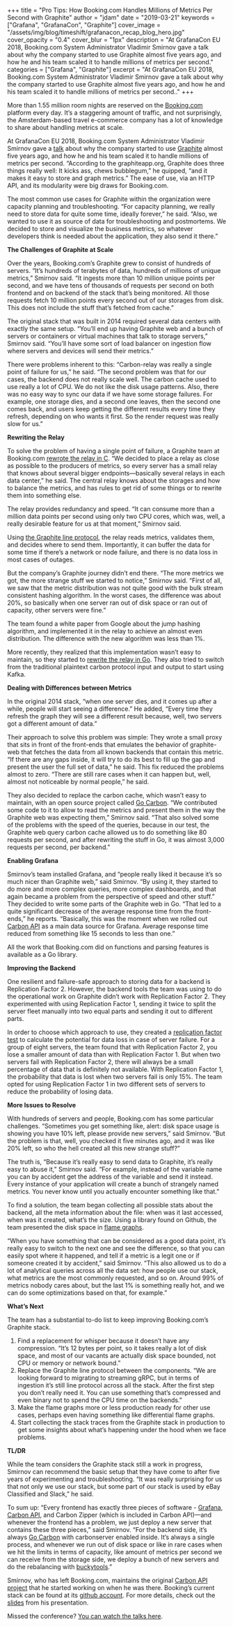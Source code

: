 +++
title = "Pro Tips: How Booking.com Handles Millions of Metrics Per Second with Graphite"
author = "jdam"
date = "2019-03-21"
keywords = ["Grafana", "GrafanaCon", "Graphite"]
cover_image = "/assets/img/blog/timeshift/grafanacon_recap_blog_hero.jpg"
cover_opacity = "0.4"
cover_blur = "1px"
description = "At GrafanaCon EU 2018, Booking.com System Administrator Vladimir Smirnov gave a talk about why the company started to use Graphite almost five years ago, and how he and his team scaled it to handle millions of metrics per second."
categories = ["Grafana", "Graphite"]
excerpt = "At GrafanaCon EU 2018, Booking.com System Administrator Vladimir Smirnov gave a talk about why the company started to use Graphite almost five years ago, and how he and his team scaled it to handle millions of metrics per second.."
+++

More than 1.55 million room nights are reserved on the [Booking.com](https://www.booking.com/) platform every day. It’s a staggering amount of traffic, and not surprisingly, the Amsterdam-based travel e-commerce company has a lot of knowledge to share about handling metrics at scale.

At GrafanaCon EU 2018, Booking.com System Administrator Vladimir Smirnov gave a [talk](https://www.youtube.com/watch?v=RzO2tmrPRfo) about why the company started to use [Graphite](https://graphiteapp.org/) almost five years ago, and how he and his team scaled it to handle millions of metrics per second. “According to the graphiteapp.org, Graphite does three things really well: It kicks ass, chews bubblegum,” he quipped, “and it makes it easy to store and graph metrics.” The ease of use, via an HTTP API, and its modularity were big draws for Booking.com.

The most common use cases for Graphite within the organization were capacity planning and troubleshooting. “For capacity planning, we really need to store data for quite some time, ideally forever,” he said. “Also, we wanted to use it as source of data for troubleshooting and postmortems. We decided to store and visualize the business metrics, so whatever developers think is needed about the application, they also send it there.”

**The Challenges of Graphite at Scale**

Over the years, Booking.com’s Graphite grew to consist of hundreds of servers. “It’s hundreds of terabytes of data, hundreds of millions of unique metrics,” Smirnov said. “It ingests more than 10 million unique points per second, and we have tens of thousands of requests per second on both frontend and on backend of the stack that’s being monitored. All those requests fetch 10 million points every second out of our storages from disk. This does not include the stuff that’s fetched from cache.”

The original stack that was built in 2014 required several data centers with exactly the same setup. “You’ll end up having Graphite web and a bunch of servers or containers or virtual machines that talk to storage servers,” Smirnov said. “You’ll have some sort of load balancer on ingestion flow where servers and devices will send their metrics.”

There were problems inherent to this: “Carbon-relay was really a single point of failure for us,” he said. “The second problem was that for our cases, the backend does not really scale well. The carbon cache used to use really a lot of CPU. We do not like the disk usage patterns. Also, there was no easy way to sync our data if we have some storage failures. For example, one storage dies, and a second one leaves, then the second one comes back, and users keep getting the different results every time they refresh, depending on who wants it first. So the render request was really slow for us.”

**Rewriting the Relay**

To solve the problem of having a single point of failure, a Graphite team at Booking.com [rewrote the relay in C](https://github.com/grobian/carbon-c-relay). “We decided to place a relay as close as possible to the producers of metrics, so every server has a small relay that knows about several bigger endpoints—basically several relays in each data center,” he said. The central relay knows about the storages and how to balance the metrics, and has rules to get rid of some things or to rewrite them into something else.

The relay provides redundancy and speed. “It can consume more than a million data points per second using only two CPU cores, which was, well, a really desirable feature for us at that moment,” Smirnov said.

Using [the Graphite line protocol](https://graphite.readthedocs.io/en/latest/feeding-carbon.html), the relay reads metrics, validates them, and decides where to send them. Importantly, it can buffer the data for some time if there’s a network or node failure, and there is no data loss in most cases of outages.

But the company’s Graphite journey didn’t end there. “The more metrics we got, the more strange stuff we started to notice,” Smirnov said. “First of all, we saw that the metric distribution was not quite good with the bulk stream consistent hashing algorithm. In the worst cases, the difference was about 20%, so basically when one server ran out of disk space or ran out of capacity, other servers were fine.”

The team found a white paper from Google about the jump hashing algorithm, and implemented it in the relay to achieve an almost even distribution. The difference with the new algorithm was less than 1%.

More recently, they realized that this implementation wasn’t easy to maintain, so they started to [rewrite the relay in Go](https://github.com/go-graphite/gorelka). They also tried to switch from the traditional plaintext carbon protocol input and output to start using Kafka.

**Dealing with Differences between Metrics**

In the original 2014 stack, “when one server dies, and it comes up after a while, people will start seeing a difference.” He added, “Every time they refresh the graph they will see a different result because, well, two servers got a different amount of data.”

Their approach to solve this problem was simple: They wrote a small proxy that sits in front of the front-ends that emulates the behavior of graphite-web that fetches the data from all known backends that contain this metric. “If there are any gaps inside, it will try to do its best to fill up the gap and present the user the full set of data,” he said. This fix reduced the problems almost to zero. “There are still rare cases when it can happen but, well, almost not noticeable by normal people,” he said.

They also decided to replace the carbon cache, which wasn’t easy to maintain, with an open source project called [Go Carbon](https://github.com/lomik/go-carbon). “We contributed some code to it to allow to read the metrics and present them in the way the Graphite web was expecting them,” Smirnov said. “That also solved some of the problems with the speed of the queries, because in our test, the Graphite web query carbon cache allowed us to do something like 80 requests per second, and after rewriting the stuff in Go, it was almost 3,000 requests per second, per backend.”

**Enabling Grafana**

Smirnov’s team installed Grafana, and “people really liked it because it’s so much nicer than Graphite web,” said Smirnov. “By using it, they started to do more and more complex queries, more complex dashboards, and that again became a problem from the perspective of speed and other stuff.” They decided to write some parts of the Graphite web in Go. “That led to a quite significant decrease of the average response time from the front-ends,” he reports. “Basically, this was the moment when we rolled out [Carbon API](https://github.com/bookingcom/carbonapi) as a main data source for Grafana. Average response time reduced from something like 15 seconds to less than one.”

All the work that Booking.com did on functions and parsing features is available as a Go library.

**Improving the Backend**

One resilient and failure-safe approach to storing data for a backend is Replication Factor 2. However, the backend tools the team was using to do the operational work on Graphite didn’t work with Replication Factor 2. They experimented with using Replication Factor 1, sending it twice to split the server fleet manually into two equal parts and sending it out to different parts.

In order to choose which approach to use, they created a [replication factor test](https://github.com/Civil/graphite-rf-test) to calculate the potential for data loss in case of server failure. For a group of eight servers, the team found that with Replication Factor 2, you lose a smaller amount of data than with Replication Factor 1. But when two servers fail with Replication Factor 2, there will always be a small percentage of data that is definitely not available. With Replication Factor 1, the probability that data is lost when two servers fail is only 15%. The team opted for using Replication Factor 1 in two different sets of servers to reduce the probability of losing data.

**More Issues to Resolve**

With hundreds of servers and people, Booking.com has some particular challenges. “Sometimes you get something like, alert: disk space usage is showing you have 10% left, please provide new servers,” said Smirnov. “But the problem is that, well, you checked it five minutes ago, and it was like 20% left, so who the hell created all this new strange stuff?”

The truth is, “Because it’s really easy to send data to Graphite, it’s really easy to abuse it,” Smirnov said. “For example, instead of the variable name you can by accident get the address of the variable and send it instead. Every instance of your application will create a bunch of strangely named metrics. You never know until you actually encounter something like that.”

To find a solution, the team began collecting all possible stats about the backend, all the meta information about the file: when was it last accessed, when was it created, what’s the size. Using a library found on Github, the team presented the disk space in [flame graphs](https://github.com/Civil/ch-flamegraphs).

“When you have something that can be considered as a good data point, it’s really easy to switch to the next one and see the difference, so that you can easily spot where it happened, and tell if a metric is a legit one or if someone created it by accident,” said Smirnov. “This also allowed us to do a lot of analytical queries across all the data set: how people use our stack, what metrics are the most commonly requested, and so on. Around 99% of metrics nobody cares about, but the last 1% is something really hot, and we can do some optimizations based on that, for example.”

**What’s Next**

The team has a substantial to-do list to keep improving Booking.com’s Graphite stack.
1. Find a replacement for whisper because it doesn’t have any compression. “It’s 12 bytes per point, so it takes really a lot of disk space, and most of our vacants are actually disk space bounded, not CPU or memory or network bound.”
2. Replace the Graphite line protocol between the components. “We are looking forward to migrating to streaming gRPC, but in terms of ingestion it’s still line protocol across all the stack. After the first step you don’t really need it. You can use something that’s compressed and even binary not to spend the CPU time on the backends.”
3. Make the flame graphs more or less production ready for other use cases, perhaps even having something like differential flame graphs.
4. Start collecting the stack traces from the Graphite stack in production to get some insights about what’s happening under the hood when we face problems.

**TL/DR**

While the team considers the Graphite stack still a work in progress, Smirnov can recommend the basic setup that they have come to after five years of experimenting and troubleshooting. “It was really surprising for us that not only we use our stack, but some part of our stack is used by eBay Classified and Slack,” he said.

To sum up: “Every frontend has exactly three pieces of software - [Grafana](https://github.com/grafana/grafana), [Carbon API](https://github.com/bookingcom/carbonapi), and Carbon Zipper (which is included in Carbon API)—and whenever the frontend has a problem, we just deploy a new server that contains these three pieces,” said Smirnov. “For the backend side, it’s always [Go Carbon](https://github.com/lomik/go-carbon) with carbonserver enabled inside. It’s always a single process, and whenever we run out of disk space or like in rare cases when we hit the limits in terms of capacity, like amount of metrics per second we can receive from the storage side, we deploy a bunch of new servers and do the rebalancing with [buckytools](http://github.com/go-graphite/buckytools).”

Smirnov, who has left Booking.com, maintains the original [Carbon API project](https://github.com/go-graphite/carbonapi) that he started working on when he was there. Booking’s current stack can be found at its [github account](https://github.com/bookingcom). For more details, check out the [slides](https://www.grafanacon.org/2018/presentations/Vladimir_Smirnov_GrafanaCon_EU_2018.pdf) from his presentation.

Missed the conference? [You can watch the talks here](https://www.grafanacon.org/2019/videos).
